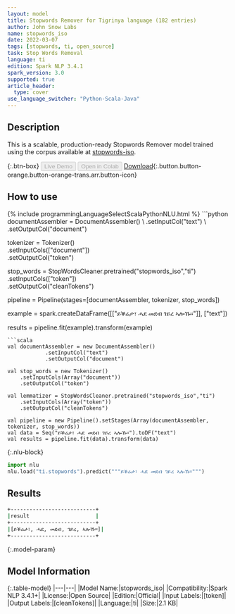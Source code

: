 ```yaml
---
layout: model
title: Stopwords Remover for Tigrinya language (182 entries)
author: John Snow Labs
name: stopwords_iso
date: 2022-03-07
tags: [stopwords, ti, open_source]
task: Stop Words Removal
language: ti
edition: Spark NLP 3.4.1
spark_version: 3.0
supported: true
article_header:
  type: cover
use_language_switcher: "Python-Scala-Java"
---
```


## Description

This is a scalable, production-ready Stopwords Remover model trained using the corpus available at [stopwords-iso](https://github.com/stopwords-iso/).

{:.btn-box}
<button class="button button-orange" disabled>Live Demo</button>
<button class="button button-orange" disabled>Open in Colab</button>
[Download](https://s3.amazonaws.com/auxdata.johnsnowlabs.com/public/models/stopwords_iso_ti_3.4.1_3.0_1646673030296.zip){:.button.button-orange.button-orange-trans.arr.button-icon}

## How to use



<div class="tabs-box" markdown="1">
{% include programmingLanguageSelectScalaPythonNLU.html %}
```python
documentAssembler = DocumentAssembler() \
    .setInputCol("text") \
    .setOutputCol("document")

tokenizer = Tokenizer() \
    .setInputCols(["document"]) \
    .setOutputCol("token")

stop_words = StopWordsCleaner.pretrained("stopwords_iso","ti") \
    .setInputCols(["token"]) \
    .setOutputCol("cleanTokens")

pipeline = Pipeline(stages=[documentAssembler, tokenizer, stop_words]) 

example = spark.createDataFrame([["ይቕሬታ፣ ሓደ መደብ ገይረ ኣሎኹ።"]], ["text"]) 

results = pipeline.fit(example).transform(example)
```
```scala
val documentAssembler = new DocumentAssembler() 
            .setInputCol("text") 
            .setOutputCol("document")

val stop_words = new Tokenizer() 
    .setInputCols(Array("document"))
    .setOutputCol("token")

val lemmatizer = StopWordsCleaner.pretrained("stopwords_iso","ti") 
    .setInputCols(Array("token")) 
    .setOutputCol("cleanTokens")

val pipeline = new Pipeline().setStages(Array(documentAssembler, tokenizer, stop_words))
val data = Seq("ይቕሬታ፣ ሓደ መደብ ገይረ ኣሎኹ።").toDF("text")
val results = pipeline.fit(data).transform(data)
```


{:.nlu-block}
```python
import nlu
nlu.load("ti.stopwords").predict("""ይቕሬታ፣ ሓደ መደብ ገይረ ኣሎኹ።""")
```

</div>

## Results

```bash
+---------------------------+
|result                     |
+---------------------------+
|[ይቕሬታ፣, ሓደ, መደብ, ገይረ, ኣሎኹ።]|
+---------------------------+

```

{:.model-param}
## Model Information

{:.table-model}
|---|---|
|Model Name:|stopwords_iso|
|Compatibility:|Spark NLP 3.4.1+|
|License:|Open Source|
|Edition:|Official|
|Input Labels:|[token]|
|Output Labels:|[cleanTokens]|
|Language:|ti|
|Size:|2.1 KB|